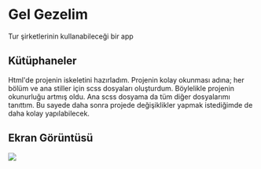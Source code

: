 <h1>Gel Gezelim</h1>

Tur şirketlerinin kullanabileceği bir app

<h2>Kütüphaneler</h2>

Html'de projenin iskeletini hazırladım. Projenin kolay okunması adına; her bölüm ve ana stiller için scss dosyaları oluşturdum. Böylelikle projenin okunurluğu artmış oldu. Ana scss dosyama da tüm diğer dosyalarımı tanıttım. Bu sayede daha sonra projede değişiklikler yapmak istediğimde de daha kolay yapılabilecek.

<h2>Ekran Görüntüsü</h2>

![](n3a6yzjaHu.gif)